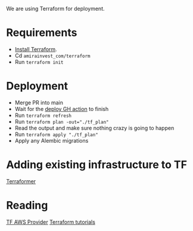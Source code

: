 We are using Terraform for deployment.

# Requirements

* [Install Terraform](https://learn.hashicorp.com/tutorials/terraform/install-cli?in=terraform/aws-get-started).
* Cd `amirainvest_com/terraform`
* Run `terraform init`

# Deployment

* Merge PR into main
* Wait for the [deploy GH action](https://github.com/amirainvest/amirainvest_com/actions/workflows/deploy.yml) to finish
* Run `terraform refresh`
* Run `terraform plan -out="./tf_plan"`
* Read the output and make sure nothing crazy is going to happen
* Run `terraform apply "./tf_plan"`
* Apply any Alembic migrations

# Adding existing infrastructure to TF

[Terraformer](https://github.com/GoogleCloudPlatform/terraformer/blob/master/docs/aws.md)

# Reading

[TF AWS Provider](https://registry.terraform.io/providers/hashicorp/aws/latest/docs)
[Terraform tutorials](https://learn.hashicorp.com/terraform)
